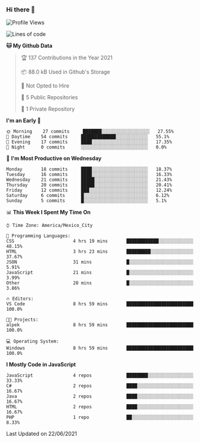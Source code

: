 ### Hi there 👋

<!--START_SECTION:waka-->
![Profile Views](http://img.shields.io/badge/Profile%20Views-0-blue)

![Lines of code](https://img.shields.io/badge/From%20Hello%20World%20I%27ve%20Written-1.8%20million%20lines%20of%20code-blue)

**🐱 My Github Data** 

> 🏆 137 Contributions in the Year 2021
 > 
> 📦 88.0 kB Used in Github's Storage 
 > 
> 🚫 Not Opted to Hire
 > 
> 📜 5 Public Repositories 
 > 
> 🔑 1 Private Repository 
 > 
**I'm an Early 🐤** 

```text
🌞 Morning    27 commits     ███████░░░░░░░░░░░░░░░░░░   27.55% 
🌆 Daytime    54 commits     █████████████░░░░░░░░░░░░   55.1% 
🌃 Evening    17 commits     ████░░░░░░░░░░░░░░░░░░░░░   17.35% 
🌙 Night      0 commits      ░░░░░░░░░░░░░░░░░░░░░░░░░   0.0%

```
📅 **I'm Most Productive on Wednesday** 

```text
Monday       18 commits     ████░░░░░░░░░░░░░░░░░░░░░   18.37% 
Tuesday      16 commits     ████░░░░░░░░░░░░░░░░░░░░░   16.33% 
Wednesday    21 commits     █████░░░░░░░░░░░░░░░░░░░░   21.43% 
Thursday     20 commits     █████░░░░░░░░░░░░░░░░░░░░   20.41% 
Friday       12 commits     ███░░░░░░░░░░░░░░░░░░░░░░   12.24% 
Saturday     6 commits      █░░░░░░░░░░░░░░░░░░░░░░░░   6.12% 
Sunday       5 commits      █░░░░░░░░░░░░░░░░░░░░░░░░   5.1%

```


📊 **This Week I Spent My Time On** 

```text
⌚︎ Time Zone: America/Mexico_City

💬 Programming Languages: 
CSS                      4 hrs 19 mins       ████████████░░░░░░░░░░░░░   48.15% 
HTML                     3 hrs 23 mins       █████████░░░░░░░░░░░░░░░░   37.67% 
JSON                     31 mins             █░░░░░░░░░░░░░░░░░░░░░░░░   5.91% 
JavaScript               21 mins             █░░░░░░░░░░░░░░░░░░░░░░░░   3.99% 
Other                    20 mins             █░░░░░░░░░░░░░░░░░░░░░░░░   3.86%

🔥 Editors: 
VS Code                  8 hrs 59 mins       █████████████████████████   100.0%

🐱‍💻 Projects: 
alpek                    8 hrs 59 mins       █████████████████████████   100.0%

💻 Operating System: 
Windows                  8 hrs 59 mins       █████████████████████████   100.0%

```

**I Mostly Code in JavaScript** 

```text
JavaScript               4 repos             ████████░░░░░░░░░░░░░░░░░   33.33% 
C#                       2 repos             ████░░░░░░░░░░░░░░░░░░░░░   16.67% 
Java                     2 repos             ████░░░░░░░░░░░░░░░░░░░░░   16.67% 
HTML                     2 repos             ████░░░░░░░░░░░░░░░░░░░░░   16.67% 
PHP                      1 repo              ██░░░░░░░░░░░░░░░░░░░░░░░   8.33%

```



 Last Updated on 22/06/2021
<!--END_SECTION:waka-->

<!--
**JorgeGinez/JorgeGinez** is a ✨ _special_ ✨ repository because its `README.md` (this file) appears on your GitHub profile.

Here are some ideas to get you started:

- 🔭 I’m currently working on ...
- 🌱 I’m currently learning ...
- 👯 I’m looking to collaborate on ...
- 🤔 I’m looking for help with ...
- 💬 Ask me about ...
- 📫 How to reach me: ...
- 😄 Pronouns: ...
- ⚡ Fun fact: ...
-->
